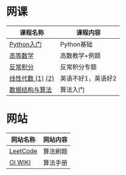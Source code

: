 # 网课
| 课程名称 | 课程内容 |
| ------- |  -------- |
| [Python入门](https://www.bilibili.com/video/BV1vA411b7Rn/?spm_id_from=333.1387.favlist.content.click&vd_source=16ba9174a1902767067404e100760264) | Python基础 |
| [高等数学](https://www.bilibili.com/video/BV1864y1T7Ks/?spm_id_from=333.337.search-card.all.click) | 高数教学+例题 |
| [反常积分](https://www.bilibili.com/video/BV1sS4y1Q7ms/?spm_id_from=333.1387.favlist.content.click&vd_source=16ba9174a1902767067404e100760264) | 反常积分专题 |
| [线性代数 (1)](https://www.bilibili.com/video/BV1Db411s7fP/?spm_id_from=333.1387.favlist.content.click&vd_source=16ba9174a1902767067404e100760264) [(2)](https://www.bilibili.com/video/BV16Z4y1U7oU/?spm_id_from=333.337.search-card.all.click) | 英语不好1，英语好2 |
| [数据结构与算法](https://www.bilibili.com/video/BV1MH48esE2X/?spm_id_from=333.337.search-card.all.click) | 算法入门 |

# 网站
| 网站名称 | 网站内容 |
| ------- | -------- |
| [LeetCode](https://leetcode.cn/) | 算法刷题 |
| [OI WIKI](https://oi.wiki/) | 算法手册 |

